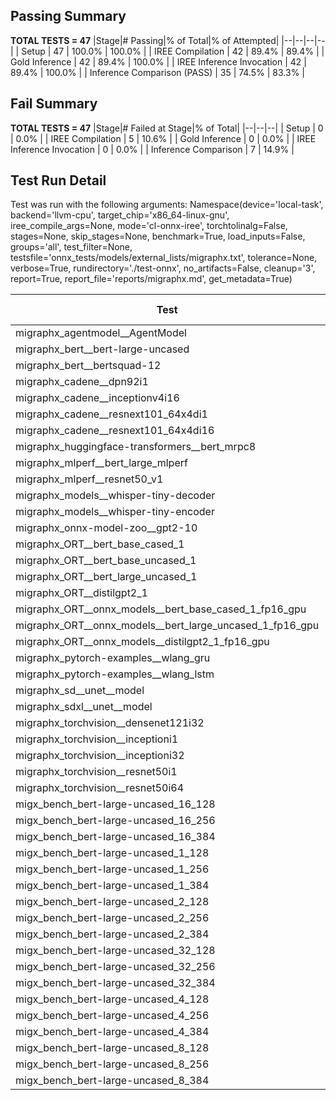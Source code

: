 ## Passing Summary

**TOTAL TESTS = 47**
|Stage|# Passing|% of Total|% of Attempted|
|--|--|--|--|
| Setup | 47 | 100.0% | 100.0% |
| IREE Compilation | 42 | 89.4% | 89.4% |
| Gold Inference | 42 | 89.4% | 100.0% |
| IREE Inference Invocation | 42 | 89.4% | 100.0% |
| Inference Comparison (PASS) | 35 | 74.5% | 83.3% |
## Fail Summary

**TOTAL TESTS = 47**
|Stage|# Failed at Stage|% of Total|
|--|--|--|
| Setup | 0 | 0.0% |
| IREE Compilation | 5 | 10.6% |
| Gold Inference | 0 | 0.0% |
| IREE Inference Invocation | 0 | 0.0% |
| Inference Comparison | 7 | 14.9% |
## Test Run Detail
Test was run with the following arguments:
Namespace(device='local-task', backend='llvm-cpu', target_chip='x86_64-linux-gnu', iree_compile_args=None, mode='cl-onnx-iree', torchtolinalg=False, stages=None, skip_stages=None, benchmark=True, load_inputs=False, groups='all', test_filter=None, testsfile='onnx_tests/models/external_lists/migraphx.txt', tolerance=None, verbose=True, rundirectory='./test-onnx', no_artifacts=False, cleanup='3', report=True, report_file='reports/migraphx.md', get_metadata=True)

| Test | Exit Status | Mean Benchmark Time (ms) | Notes |
|--|--|--|--|
| migraphx_agentmodel__AgentModel | compilation | None | |
| migraphx_bert__bert-large-uncased | PASS | 368.99651524921256 | |
| migraphx_bert__bertsquad-12 | compilation | None | |
| migraphx_cadene__dpn92i1 | PASS | 167.42199566215277 | |
| migraphx_cadene__inceptionv4i16 | PASS | 5446.385126560926 | |
| migraphx_cadene__resnext101_64x4di1 | PASS | 851.1453705529372 | |
| migraphx_cadene__resnext101_64x4di16 | PASS | 5124.000510821739 | |
| migraphx_huggingface-transformers__bert_mrpc8 | PASS | 378.6486014723778 | |
| migraphx_mlperf__bert_large_mlperf | Numerics | 414.63681186238927 | |
| migraphx_mlperf__resnet50_v1 | PASS | 95.70344271404402 | |
| migraphx_models__whisper-tiny-decoder | PASS | 67.55021853993337 | |
| migraphx_models__whisper-tiny-encoder | Numerics | 180.39158814483218 | |
| migraphx_onnx-model-zoo__gpt2-10 | compilation | None | |
| migraphx_ORT__bert_base_cased_1 | PASS | 94.67247022049766 | |
| migraphx_ORT__bert_base_uncased_1 | PASS | 87.88712712980451 | |
| migraphx_ORT__bert_large_uncased_1 | PASS | 354.121175284187 | |
| migraphx_ORT__distilgpt2_1 | PASS | 64.18232947136416 | |
| migraphx_ORT__onnx_models__bert_base_cased_1_fp16_gpu | Numerics | 83.40670789281528 | |
| migraphx_ORT__onnx_models__bert_large_uncased_1_fp16_gpu | Numerics | 243.97817378242812 | |
| migraphx_ORT__onnx_models__distilgpt2_1_fp16_gpu | Numerics | 40.111140727444926 | |
| migraphx_pytorch-examples__wlang_gru | PASS | 81.46325664387808 | |
| migraphx_pytorch-examples__wlang_lstm | PASS | 75.41564541558424 | |
| migraphx_sd__unet__model | import_model | None | |
| migraphx_sdxl__unet__model | import_model | None | |
| migraphx_torchvision__densenet121i32 | PASS | 1628.3771768212318 | |
| migraphx_torchvision__inceptioni1 | PASS | 205.7155846721596 | |
| migraphx_torchvision__inceptioni32 | PASS | 5375.506733854611 | |
| migraphx_torchvision__resnet50i1 | PASS | 90.44936547676723 | |
| migraphx_torchvision__resnet50i64 | PASS | 5032.623286048571 | |
| migx_bench_bert-large-uncased_16_128 | PASS | 2695.083605746428 | |
| migx_bench_bert-large-uncased_16_256 | PASS | 4259.306530157724 | |
| migx_bench_bert-large-uncased_16_384 | Numerics | 5779.480626185735 | |
| migx_bench_bert-large-uncased_1_128 | PASS | 159.19612782696882 | |
| migx_bench_bert-large-uncased_1_256 | PASS | 299.99188209573424 | |
| migx_bench_bert-large-uncased_1_384 | PASS | 379.5424923300743 | |
| migx_bench_bert-large-uncased_2_128 | PASS | 389.3640109648307 | |
| migx_bench_bert-large-uncased_2_256 | PASS | 579.7433517873287 | |
| migx_bench_bert-large-uncased_2_384 | PASS | 815.4308175047239 | |
| migx_bench_bert-large-uncased_32_128 | PASS | 5200.546669463316 | |
| migx_bench_bert-large-uncased_32_256 | PASS | 8029.405960192282 | |
| migx_bench_bert-large-uncased_32_384 | Numerics | 11176.561733086904 | |
| migx_bench_bert-large-uncased_4_128 | PASS | 750.7162901262442 | |
| migx_bench_bert-large-uncased_4_256 | PASS | 1153.0029786129792 | |
| migx_bench_bert-large-uncased_4_384 | PASS | 1526.421595364809 | |
| migx_bench_bert-large-uncased_8_128 | PASS | 1308.0985707541306 | |
| migx_bench_bert-large-uncased_8_256 | PASS | 2067.4855361382165 | |
| migx_bench_bert-large-uncased_8_384 | PASS | 2835.0928450624147 | |
